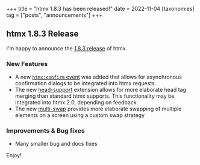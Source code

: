 +++
title = "htmx 1.8.3 has been released!"
date = 2022-11-04
[taxonomies]
tag = ["posts", "announcements"]
+++

## htmx 1.8.3 Release

I'm happy to announce the [1.8.3 release](https://unpkg.com/browse/htmx.org@1.8.3/) of htmx.

### New Features

- A new [`htmx:confirm` event](@/events.md#htmx:confirm) was added that allows for asynchronous confirmation dialogs to
  be integrated into htmx requests
- The new [head-support](@/extensions/head-support.md) extension allows for more elaborate head tag merging than
  standard htmx supports. This functionality may be integrated into htmx 2.0, depending on feedback.
- The new [multi-swap](@/extensions/multi-swap.md) provides more elaborate swapping of multiple elements on a screen
  using a custom swap strategy

### Improvements & Bug fixes

- Many smaller bug and docs fixes

Enjoy!
